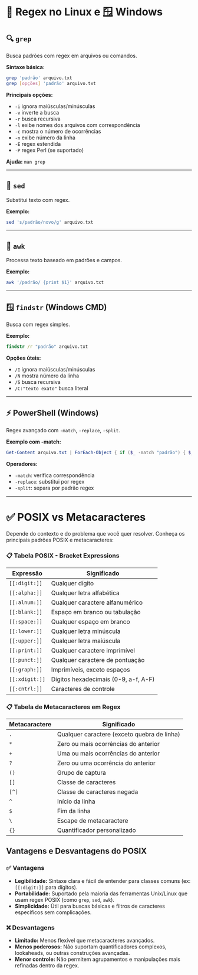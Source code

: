 
# 🐧 Regex no Linux e 🪟 Windows

## 🔍 `grep`

Busca padrões com regex em arquivos ou comandos.

**Sintaxe básica:**
```bash
grep 'padrão' arquivo.txt
grep [opções] 'padrão' arquivo.txt
```

**Principais opções:**
- `-i` ignora maiúsculas/minúsculas
- `-v` inverte a busca
- `-r` busca recursiva
- `-l` exibe nomes dos arquivos com correspondência
- `-c` mostra o número de ocorrências
- `-n` exibe número da linha
- `-E` regex estendida
- `-P` regex Perl (se suportado)

**Ajuda:** `man grep`

---

## 📝 `sed`

Substitui texto com regex.

**Exemplo:**
```bash
sed 's/padrão/novo/g' arquivo.txt
```

---

## 🧠 `awk`

Processa texto baseado em padrões e campos.

**Exemplo:**
```bash
awk '/padrão/ {print $1}' arquivo.txt
```

---

## 🪟 `findstr` (Windows CMD)

Busca com regex simples.

**Exemplo:**
```cmd
findstr /r "padrão" arquivo.txt
```

**Opções úteis:**
- `/I` ignora maiúsculas/minúsculas
- `/N` mostra número da linha
- `/S` busca recursiva
- `/C:"texto exato"` busca literal

---

## ⚡ PowerShell (Windows)

Regex avançado com `-match`, `-replace`, `-split`.

**Exemplo com -match:**
```powershell
Get-Content arquivo.txt | ForEach-Object { if ($_ -match "padrão") { $_ } }
```

**Operadores:**
- `-match`: verifica correspondência
- `-replace`: substitui por regex
- `-split`: separa por padrão regex

---

# ✅ POSIX vs Metacaracteres

Depende do contexto e do problema que você quer resolver. Conheça os principais padrões POSIX e metacaracteres:

### 📋 Tabela POSIX - Bracket Expressions

| Expressão      | Significado                          |
|----------------|------------------------------------|
| `[[:digit:]]`  | Qualquer dígito                    |
| `[[:alpha:]]`  | Qualquer letra alfabética          |
| `[[:alnum:]]`  | Qualquer caractere alfanumérico    |
| `[[:blank:]]`  | Espaço em branco ou tabulação      |
| `[[:space:]]`  | Qualquer espaço em branco          |
| `[[:lower:]]`  | Qualquer letra minúscula           |
| `[[:upper:]]`  | Qualquer letra maiúscula           |
| `[[:print:]]`  | Qualquer caractere imprimível      |
| `[[:punct:]]`  | Qualquer caractere de pontuação    |
| `[[:graph:]]`  | Imprimíveis, exceto espaços        |
| `[[:xdigit:]]` | Dígitos hexadecimais (0-9, a-f, A-F) |
| `[[:cntrl:]]`  | Caracteres de controle             |

### 📋 Tabela de Metacaracteres em Regex

| Metacaractere | Significado                           |
|---------------|-------------------------------------|
| `.`           | Qualquer caractere (exceto quebra de linha) |
| `*`           | Zero ou mais ocorrências do anterior |
| `+`           | Uma ou mais ocorrências do anterior  |
| `?`           | Zero ou uma ocorrência do anterior   |
| `()`          | Grupo de captura                    |
| `[]`          | Classe de caracteres                |
| `[^]`         | Classe de caracteres negada         |
| `^`           | Início da linha                    |
| `$`           | Fim da linha                      |
| `\`           | Escape de metacaractere            |
| `{}`          | Quantificador personalizado         |

## Vantagens e Desvantagens do POSIX

### ✅ Vantagens

- **Legibilidade:** Sintaxe clara e fácil de entender para classes comuns (ex: `[[:digit:]]` para dígitos).
- **Portabilidade:** Suportado pela maioria das ferramentas Unix/Linux que usam regex POSIX (como `grep`, `sed`, `awk`).
- **Simplicidade:** Útil para buscas básicas e filtros de caracteres específicos sem complicações.

### ❌ Desvantagens

- **Limitado:** Menos flexível que metacaracteres avançados.
- **Menos poderosos:** Não suportam quantificadores complexos, lookaheads, ou outras construções avançadas.
- **Menor controle:** Não permitem agrupamentos e manipulações mais refinadas dentro da regex.
